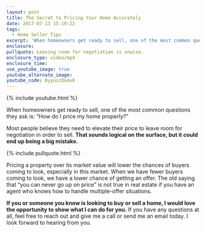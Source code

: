 ```yaml
---
layout: post
title: The Secret to Pricing Your Home Accurately
date: 2017-07-13 15:19:22
tags:
  - Home Seller Tips
excerpt: 'When homeowners get ready to sell, one of the most common questions they ask is: “How do I price my home properly?”'
enclosure:
pullquote: Leaving room for negotiation is unwise.
enclosure_type: video/mp4
enclosure_time:
use_youtube_image: true
youtube_alternate_image:
youtube_code: ByyuzcDo4u0
---
```



{% include youtube.html %}

When homeowners get ready to sell, one of the most common questions they ask is: “How do I price my home properly?”

Most people believe they need to elevate their price to leave room for negotiation in order to sell. **That sounds logical on the surface, but it could end up being a big mistake.**

{% include pullquote.html %}

Pricing a property over its market value will lower the chances of buyers coming to look, especially in this market. When we have fewer buyers coming to look, we have a lower chance of getting an offer. The old saying that “you can never go up on price” is not true in real estate if you have an agent who knows how to handle multiple-offer situations.

**If you or someone you know is looking to buy or sell a home, I would love the opportunity to show what I can do for you.** If you have any questions at all, feel free to reach out and give me a call or send me an email today. I look forward to hearing from you.